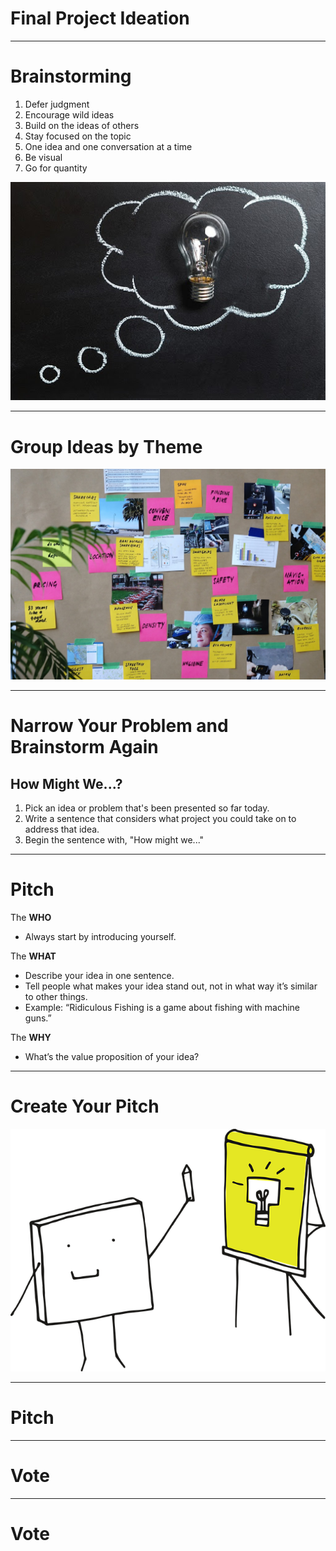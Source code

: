 # Final Project Ideation

<!--
Now that we've gone over the goals, expectations, timeline, and deliverables for our capstone project, let's brainstorm what topics or questions we may want to explore as the focus of the project.
-->

---

# Brainstorming

1.  Defer judgment
1.  Encourage wild ideas
1.  Build on the ideas of others
1.  Stay focused on the topic
1.  One idea and one conversation at a time
1.  Be visual
1.  Go for quantity

![](res/projectideation01.jpg)

<!--
We’ll do two rounds of brainstorming. The first is very general, capturing as many ideas as possible. The second will be more specific, helping us narrow in on our exact idea.

First, I'd like for us all to agree on some norms for this exercise:
* Brainstorming should be completely judgement free.
* Crazy ideas are more than welcome! Even if it's infeasible they'd get accomplished in the next few weeks, they may inspire another great and more realistic idea.
* Each idea gets its own post-it note. We want to ensure every idea gets its fair shake.
* Let's have one conversation and share one idea at a time, so that people don't get spoken over or have their ideas minimized.
* Feel free to make your ideas visual, with a drawing instead of text. 

Can you think of any other norms we should all agree upon before diving in?

*Pass out markers and post-it notes. Set a timer for three minutes* 

Take the next three minutes to write down as many ideas as possible about what could be an idea for your capstone project. Go!

Image Details:
* [projectideation01.jpg](https://pixabay.com/photos/thought-idea-innovation-imagination-2123970/): Pixabay License
-->

---

# Group Ideas by Theme

![](res/projectideation02.jpg)

<!--
Now we'll share out our ideas and, once everyone has shared, start to group the ideas together by theme.

*Ask students to come up and share their ideas, one by one, sticking their post-it notes on the whiteboard. Make sure there’s a large, clean area devoted to this activity. If your classroom is very large, you may consider asking all students to get up and gather around the whiteboard, so it’s easier to hear each other and so it’s more dynamic. Make sure to enforce the “one conversation at a time" rule so students feel heard. Anyone can start, and others should jump in and share similar ideas or build on the ideas of one another. As they share out, ask them to start roughly clustering similar ideas, if possible. 

*After everyone shares their ideas, give them five minutes to group the ideas by theme. Encourage them to create or revise clusters and use markers to identify each cluster.

Image Details:
* [projectideation02.jpg](https://unsplash.com/photos/bjemWZcNF34): Unsplash License
-->

---

# Narrow Your Problem and Brainstorm Again

## How Might We...?

1. Pick an idea or problem that's been presented so far today.
1. Write a sentence that considers what project you could take on to address that idea. 
1. Begin the sentence with, "How might we..."

<!--
Now it’s time to narrow down a problem and brainstorm a project idea. Everyone take a new post-it and pick an idea or problem that's been presented so far today.

For example, suppose one of the ideas was “identify skin cancer,” which was grouped in the “healthcare” cluster. One might frame this problem as “How might we use machine learning to identify photos of skin cancer?” or yet “How might we make it easier for people to detect skin cancer early?” This can then eventually become the idea for a mobile app that allows you to take pictures or moles or skin tags, and get a confidence interval of how likely that is to be skin cancer. (This is actually a past project done by a previous student in this course.)

Everyone should have the problem statement written down on a post-it note in front of them (one for each student, as this portion is also individual).

Then, set the timer for another 3 minutes and ask them to come up with ideas to solve that problem. It’s important to stay focused on the problem that they wrote down.

They will use these ideas to create a pitch. The best ideas will be selected and we will only form groups at the very end.

Next step: pitch your idea.

-->

---

# Pitch

The **WHO**
* Always start by introducing yourself.

The **WHAT**
* Describe your idea in one sentence.
* Tell people what makes your idea stand out, not in what way it’s similar to other things.
* Example: “Ridiculous Fishing is a game about fishing with machine guns.”

The **WHY**
* What’s the value proposition of your idea?

<!--
First, go over how to create a pitch. They will have 2 minutes to convey their idea and convince others of how awesome it is. A pitch must have:

Who: In one or 2 sentences, say who you are with a focus on what makes you qualified to lead the project that you’re proposing. More than that, you want to describe yourself in a way that the person will remember why you’re the most qualified person to make this happen.
What: This is the meat of the pitch. Describe your idea in one sentence.
Why: This is all about the value proposition. What are you adding, what are users getting they wouldn’t get otherwise? How will “what you’re pitching” achieve the value proposition. What is the reason for you to be offering them this value proposition. What are your reasons? Why should I care?
-->

---

# Create Your Pitch

![](res/projectideation05.png)

<!--

Distribute the self-stick flipchart paper and give them 15-20 minutes to create their pitch.
The who/what/why should be clearly stated on each paper (including the student’s name, this will be helpful during group formation).
Drawings and visual representations are always encouraged!

Image Details:
 * [projectideation05.png](https://pixabay.com/vectors/pixel-cells-idea-visualization-3976295/): Pixabay License
-->

---

# Pitch

<!--
Leave 45-60 minutes for pitches. Each pitch is 2 minutes.
Assign a person to keep the timing.
Assign someone to put the posters up after each presentation. The posters should be clustered by themes, eg, put all posters of healthcare related ideas on 1 wall or corner, all posters with education related ideas on another, etc.
-->

---

# Vote

<!--
After the pitches, distribute 3 dot stickers to each person. Give them 15 minutes to go around and review the ideas, ask questions, and vote. They can use their 3 votes however they want: they can vote in 1, 2, or 3 projects, and they may or may not vote on their own project. Their vote should reflect which projects they’d like to work on.
-->

---

# Vote

<!--
We will form groups of 3 or 4. (make this a hard rule!)
Select the x most voted ideas and discard the posters that weren’t selected, where x is the number of groups. (Depending on the number of students, figure out how many groups of 3 or 4 you can form).

Announce the winning ideas and explain the group sizes and how many groups there needs to be. Given the constraints, let them go around the room and talk to their peers to form groups. Once a group is formed, write down their names and project, and give them the rest of the time to brainstorm and organize.
-->
